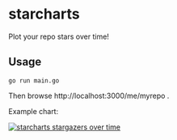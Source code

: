 # starcharts

Plot your repo stars over time!

## Usage

```console
go run main.go
```

Then browse http://localhost:3000/me/myrepo .

Example chart:

[![starcharts stargazers over time](https://starchart.cc/caarlos0/starcharts.svg)](https://starchart.cc/caarlos0/starcharts)
